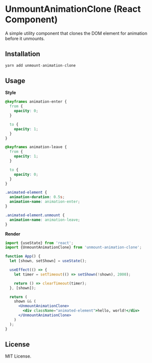 # UnmountAnimationClone (React Component)

A simple utility component that clones the DOM element for animation before it unmounts.

## Installation

```ts
yarn add unmount-animation-clone
```

## Usage

**Style**

```css
@keyframes animation-enter {
  from {
    opacity: 0;
  }

  to {
    opacity: 1;
  }
}

@keyframes animation-leave {
  from {
    opacity: 1;
  }

  to {
    opacity: 0;
  }
}

.animated-element {
  animation-duration: 0.5s;
  animation-name: animation-enter;
}

.animated-element.unmount {
  animation-name: animation-leave;
}
```

**Render**

```jsx
import {useState} from 'react';
import {UnmountAnimationClone} from 'unmount-animation-clone';

function App() {
  let [shown, setShown] = useState();

  useEffect(() => {
    let timer = setTimeout(() => setShown(!shown), 2000);

    return () => clearTimeout(timer);
  }, [shown]);

  return (
    shown && (
      <UnmountAnimationClone>
        <div className="animated-element">hello, world!</div>
      </UnmountAnimationClone>
    )
  );
}
```

## License

MIT License.
